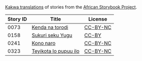 [Kakwa translations](http://africanstorybook.org/language/kakwa) of stories from the [African Storybook Project](http://africanstorybook.org).

Story ID | Title | License
-------- | ----- | -------
0073 | [Kenda na torodi](http://africanstorybook.org/stories/kenda-na-torodi) | [CC-BY-NC](http://creativecommons.org/licenses/by-nc/3.0/)
0158 | [Sukuri seku Yugu     ](http://africanstorybook.org/stories/sukuri-seku-yugu-1) | [CC-BY](https://creativecommons.org/licenses/by/3.0/)
0241 | [Koηo  naro](http://africanstorybook.org/stories/koηo-naro) | [CC-BY-NC](http://creativecommons.org/licenses/by-nc/3.0/)
0323 | [Teyikota lo pupuu ilo](http://africanstorybook.org/stories/teyikota-lo-pupuu-ilo) | [CC-BY-NC](http://creativecommons.org/licenses/by-nc/3.0/)
